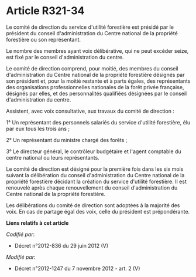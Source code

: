 # Article R321-34

Le comité de direction du service d'utilité forestière est présidé par le président du conseil d'administration du Centre
national de la propriété forestière ou son représentant.

Le nombre des membres ayant voix délibérative, qui ne peut excéder seize, est fixé par le conseil d'administration du centre.

Le comité de direction comprend, pour moitié, des membres du conseil d'administration du Centre national de la propriété
forestière désignés par son président et, pour la moitié restante et à parts égales, des représentants des organisations
professionnelles nationales de la forêt privée française, désignés par elles, et des personnalités qualifiées désignées par
le conseil d'administration du centre.

Assistent, avec voix consultative, aux travaux du comité de direction :

1° Un représentant des personnels salariés du service d'utilité forestière, élu par eux tous les trois ans ;

2° Un représentant du ministre chargé des forêts ;

3° Le directeur général, le contrôleur budgétaire et l'agent comptable du centre national ou leurs représentants.

Le comité de direction est désigné pour la première fois dans les six mois suivant la délibération du conseil
d'administration du Centre national de la propriété forestière décidant la création du service d'utilité forestière. Il est
renouvelé après chaque renouvellement du conseil d'administration du Centre national de la propriété forestière.

Les délibérations du comité de direction sont adoptées à la majorité des voix. En cas de partage égal des voix, celle du
président est prépondérante.

**Liens relatifs à cet article**

_Codifié par_:

  - Décret n°2012-836 du 29 juin 2012 (V)

_Modifié par_:

  - Décret n°2012-1247 du 7 novembre 2012 - art. 2 (V)
